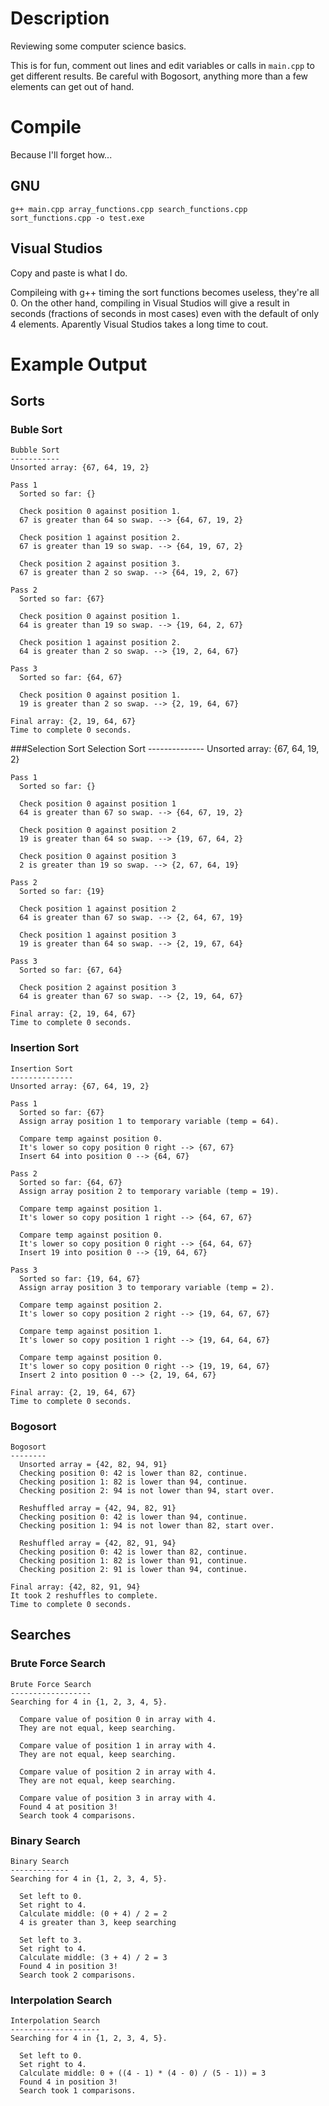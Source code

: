 Description
===========
Reviewing some computer science basics.

This is for fun, comment out lines and edit variables or calls in `main.cpp` to 
get different results. Be careful with Bogosort, anything more than a few
elements can get out of hand.

Compile
=======
Because I'll forget how...

GNU
---

    g++ main.cpp array_functions.cpp search_functions.cpp sort_functions.cpp -o test.exe


Visual Studios
--------------
Copy and paste is what I do.


Compileing with g++ timing the sort functions becomes useless, they're all 0. On
the other hand, compiling in Visual Studios will give a result in seconds
(fractions of seconds in most cases) even with the default of only 4 elements. 
Aparently Visual Studios takes a long time to cout.


Example Output
==============
Sorts
-----

### Buble Sort
    Bubble Sort
    -----------
    Unsorted array: {67, 64, 19, 2}
  
    Pass 1
      Sorted so far: {}
  
      Check position 0 against position 1.
      67 is greater than 64 so swap. --> {64, 67, 19, 2}
  
      Check position 1 against position 2.
      67 is greater than 19 so swap. --> {64, 19, 67, 2}
  
      Check position 2 against position 3.
      67 is greater than 2 so swap. --> {64, 19, 2, 67}
  
    Pass 2
      Sorted so far: {67}
  
      Check position 0 against position 1.
      64 is greater than 19 so swap. --> {19, 64, 2, 67}
  
      Check position 1 against position 2.
      64 is greater than 2 so swap. --> {19, 2, 64, 67}
  
    Pass 3
      Sorted so far: {64, 67}
  
      Check position 0 against position 1.
      19 is greater than 2 so swap. --> {2, 19, 64, 67}
  
    Final array: {2, 19, 64, 67}
    Time to complete 0 seconds.


###Selection Sort
    Selection Sort
    --------------
    Unsorted array: {67, 64, 19, 2}
  
    Pass 1
      Sorted so far: {}
  
      Check position 0 against position 1
      64 is greater than 67 so swap. --> {64, 67, 19, 2}
  
      Check position 0 against position 2
      19 is greater than 64 so swap. --> {19, 67, 64, 2}
  
      Check position 0 against position 3
      2 is greater than 19 so swap. --> {2, 67, 64, 19}
  
    Pass 2
      Sorted so far: {19}
  
      Check position 1 against position 2
      64 is greater than 67 so swap. --> {2, 64, 67, 19}
  
      Check position 1 against position 3
      19 is greater than 64 so swap. --> {2, 19, 67, 64}
  
    Pass 3
      Sorted so far: {67, 64}
  
      Check position 2 against position 3
      64 is greater than 67 so swap. --> {2, 19, 64, 67}
  
    Final array: {2, 19, 64, 67}
    Time to complete 0 seconds.
  

### Insertion Sort
    Insertion Sort
    --------------
    Unsorted array: {67, 64, 19, 2}
  
    Pass 1
      Sorted so far: {67}
      Assign array position 1 to temporary variable (temp = 64).
  
      Compare temp against position 0.
      It's lower so copy position 0 right --> {67, 67}
      Insert 64 into position 0 --> {64, 67}
  
    Pass 2
      Sorted so far: {64, 67}
      Assign array position 2 to temporary variable (temp = 19).
  
      Compare temp against position 1.
      It's lower so copy position 1 right --> {64, 67, 67}
  
      Compare temp against position 0.
      It's lower so copy position 0 right --> {64, 64, 67}
      Insert 19 into position 0 --> {19, 64, 67}
  
    Pass 3
      Sorted so far: {19, 64, 67}
      Assign array position 3 to temporary variable (temp = 2).
  
      Compare temp against position 2.
      It's lower so copy position 2 right --> {19, 64, 67, 67}
  
      Compare temp against position 1.
      It's lower so copy position 1 right --> {19, 64, 64, 67}
  
      Compare temp against position 0.
      It's lower so copy position 0 right --> {19, 19, 64, 67}
      Insert 2 into position 0 --> {2, 19, 64, 67}
  
    Final array: {2, 19, 64, 67}
    Time to complete 0 seconds.
    

### Bogosort
    Bogosort
    --------
      Unsorted array = {42, 82, 94, 91}
      Checking position 0: 42 is lower than 82, continue.
      Checking position 1: 82 is lower than 94, continue.
      Checking position 2: 94 is not lower than 94, start over.
  
      Reshuffled array = {42, 94, 82, 91}
      Checking position 0: 42 is lower than 94, continue.
      Checking position 1: 94 is not lower than 82, start over.
  
      Reshuffled array = {42, 82, 91, 94}
      Checking position 0: 42 is lower than 82, continue.
      Checking position 1: 82 is lower than 91, continue.
      Checking position 2: 91 is lower than 94, continue.
      
    Final array: {42, 82, 91, 94}
    It took 2 reshuffles to complete.
    Time to complete 0 seconds.



Searches
--------

### Brute Force Search
    Brute Force Search
    ------------------
    Searching for 4 in {1, 2, 3, 4, 5}.
  
      Compare value of position 0 in array with 4.
      They are not equal, keep searching.
  
      Compare value of position 1 in array with 4.
      They are not equal, keep searching.
  
      Compare value of position 2 in array with 4.
      They are not equal, keep searching.
  
      Compare value of position 3 in array with 4.
      Found 4 at position 3!
      Search took 4 comparisons.
  

### Binary Search
    Binary Search
    -------------
    Searching for 4 in {1, 2, 3, 4, 5}.
  
      Set left to 0.
      Set right to 4.
      Calculate middle: (0 + 4) / 2 = 2
      4 is greater than 3, keep searching
  
      Set left to 3.
      Set right to 4.
      Calculate middle: (3 + 4) / 2 = 3
      Found 4 in position 3!
      Search took 2 comparisons.
  

### Interpolation Search
    Interpolation Search
    --------------------
    Searching for 4 in {1, 2, 3, 4, 5}.
  
      Set left to 0.
      Set right to 4.
      Calculate middle: 0 + ((4 - 1) * (4 - 0) / (5 - 1)) = 3
      Found 4 in position 3!
      Search took 1 comparisons.

